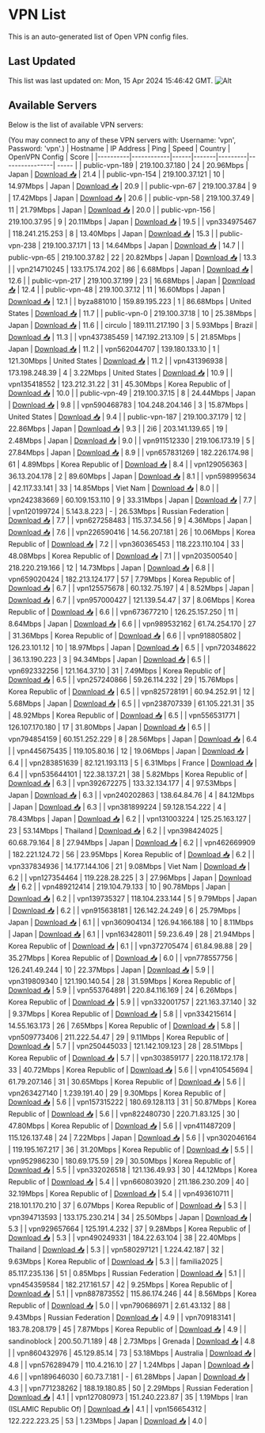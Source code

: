 # VPN List

This is an auto-generated list of Open VPN config files.

## Last Updated

This list was last updated on: Mon, 15 Apr 2024 15:46:42 GMT.
![Alt](https://repobeats.axiom.co/api/embed/186b98318ef1479477931607c1ad7d823f12451f.svg "Repobeats analytics image")

## Available Servers

Below is the list of available VPN servers:

(You may connect to any of these VPN servers with: Username: 'vpn', Password: 'vpn'.)
| Hostname | IP Address | Ping | Speed | Country | OpenVPN Config | Score |
|----------|------------|------|-------|---------|----------------| ----- |
| public-vpn-189 | 219.100.37.180 | 24 | 20.96Mbps | Japan | [Download 📥](./configs/server_0_JP.ovpn) | 21.4 |
| public-vpn-154 | 219.100.37.121 | 10 | 14.97Mbps | Japan | [Download 📥](./configs/server_1_JP.ovpn) | 20.9 |
| public-vpn-67 | 219.100.37.84 | 9 | 17.42Mbps | Japan | [Download 📥](./configs/server_2_JP.ovpn) | 20.6 |
| public-vpn-58 | 219.100.37.49 | 11 | 21.79Mbps | Japan | [Download 📥](./configs/server_3_JP.ovpn) | 20.0 |
| public-vpn-156 | 219.100.37.95 | 9 | 20.11Mbps | Japan | [Download 📥](./configs/server_4_JP.ovpn) | 19.5 |
| vpn334975467 | 118.241.215.253 | 8 | 13.40Mbps | Japan | [Download 📥](./configs/server_5_JP.ovpn) | 15.3 |
| public-vpn-238 | 219.100.37.171 | 13 | 14.64Mbps | Japan | [Download 📥](./configs/server_6_JP.ovpn) | 14.7 |
| public-vpn-65 | 219.100.37.82 | 22 | 20.82Mbps | Japan | [Download 📥](./configs/server_7_JP.ovpn) | 13.3 |
| vpn214710245 | 133.175.174.202 | 86 | 6.68Mbps | Japan | [Download 📥](./configs/server_8_JP.ovpn) | 12.6 |
| public-vpn-217 | 219.100.37.199 | 23 | 16.68Mbps | Japan | [Download 📥](./configs/server_9_JP.ovpn) | 12.4 |
| public-vpn-48 | 219.100.37.12 | 11 | 16.60Mbps | Japan | [Download 📥](./configs/server_10_JP.ovpn) | 12.1 |
| byza881010 | 159.89.195.223 | 1 | 86.68Mbps | United States | [Download 📥](./configs/server_11_US.ovpn) | 11.7 |
| public-vpn-0 | 219.100.37.18 | 10 | 25.38Mbps | Japan | [Download 📥](./configs/server_12_JP.ovpn) | 11.6 |
| circulo | 189.111.217.190 | 3 | 5.93Mbps | Brazil | [Download 📥](./configs/server_13_BR.ovpn) | 11.3 |
| vpn437385459 | 147.192.213.109 | 5 | 21.85Mbps | Japan | [Download 📥](./configs/server_14_JP.ovpn) | 11.2 |
| vpn562044707 | 139.180.133.10 | 1 | 121.30Mbps | United States | [Download 📥](./configs/server_15_US.ovpn) | 11.2 |
| vpn431396938 | 173.198.248.39 | 4 | 3.22Mbps | United States | [Download 📥](./configs/server_16_US.ovpn) | 10.9 |
| vpn135418552 | 123.212.31.22 | 31 | 45.30Mbps | Korea Republic of | [Download 📥](./configs/server_17_KR.ovpn) | 10.0 |
| public-vpn-49 | 219.100.37.15 | 8 | 24.44Mbps | Japan | [Download 📥](./configs/server_18_JP.ovpn) | 9.8 |
| vpn590468783 | 104.248.204.146 | 3 | 15.87Mbps | United States | [Download 📥](./configs/server_19_US.ovpn) | 9.4 |
| public-vpn-187 | 219.100.37.179 | 12 | 22.86Mbps | Japan | [Download 📥](./configs/server_20_JP.ovpn) | 9.3 |
| 2i6 | 203.141.139.65 | 19 | 2.48Mbps | Japan | [Download 📥](./configs/server_21_JP.ovpn) | 9.0 |
| vpn911512330 | 219.106.173.19 | 5 | 27.84Mbps | Japan | [Download 📥](./configs/server_22_JP.ovpn) | 8.9 |
| vpn657831269 | 182.226.174.98 | 61 | 4.89Mbps | Korea Republic of | [Download 📥](./configs/server_23_KR.ovpn) | 8.4 |
| vpn129056363 | 36.13.204.178 | 2 | 89.60Mbps | Japan | [Download 📥](./configs/server_24_JP.ovpn) | 8.1 |
| vpn598995634 | 42.117.33.141 | 33 | 14.85Mbps | Viet Nam | [Download 📥](./configs/server_25_VN.ovpn) | 8.0 |
| vpn242383669 | 60.109.153.110 | 9 | 33.31Mbps | Japan | [Download 📥](./configs/server_26_JP.ovpn) | 7.7 |
| vpn120199724 | 5.143.8.223 | - | 26.53Mbps | Russian Federation | [Download 📥](./configs/server_27_RU.ovpn) | 7.7 |
| vpn627258483 | 115.37.34.56 | 9 | 4.36Mbps | Japan | [Download 📥](./configs/server_28_JP.ovpn) | 7.6 |
| vpn226590416 | 14.56.207.181 | 26 | 10.06Mbps | Korea Republic of | [Download 📥](./configs/server_29_KR.ovpn) | 7.2 |
| vpn360365453 | 118.223.110.104 | 33 | 48.08Mbps | Korea Republic of | [Download 📥](./configs/server_30_KR.ovpn) | 7.1 |
| vpn203500540 | 218.220.219.166 | 12 | 14.73Mbps | Japan | [Download 📥](./configs/server_31_JP.ovpn) | 6.8 |
| vpn659020424 | 182.213.124.177 | 57 | 7.79Mbps | Korea Republic of | [Download 📥](./configs/server_32_KR.ovpn) | 6.7 |
| vpn125575678 | 60.132.75.197 | 4 | 8.52Mbps | Japan | [Download 📥](./configs/server_33_JP.ovpn) | 6.7 |
| vpn957000427 | 121.139.54.47 | 37 | 8.06Mbps | Korea Republic of | [Download 📥](./configs/server_34_KR.ovpn) | 6.6 |
| vpn673677210 | 126.25.157.250 | 11 | 8.64Mbps | Japan | [Download 📥](./configs/server_35_JP.ovpn) | 6.6 |
| vpn989532162 | 61.74.254.170 | 27 | 31.36Mbps | Korea Republic of | [Download 📥](./configs/server_36_KR.ovpn) | 6.6 |
| vpn918805802 | 126.23.101.12 | 10 | 18.97Mbps | Japan | [Download 📥](./configs/server_37_JP.ovpn) | 6.5 |
| vpn720348622 | 36.13.190.223 | 3 | 94.34Mbps | Japan | [Download 📥](./configs/server_38_JP.ovpn) | 6.5 |
| vpn692332256 | 121.164.37.10 | 31 | 7.49Mbps | Korea Republic of | [Download 📥](./configs/server_39_KR.ovpn) | 6.5 |
| vpn257240866 | 59.26.114.232 | 29 | 15.76Mbps | Korea Republic of | [Download 📥](./configs/server_40_KR.ovpn) | 6.5 |
| vpn825728191 | 60.94.252.91 | 12 | 5.68Mbps | Japan | [Download 📥](./configs/server_41_JP.ovpn) | 6.5 |
| vpn238707339 | 61.105.221.31 | 35 | 48.92Mbps | Korea Republic of | [Download 📥](./configs/server_42_KR.ovpn) | 6.5 |
| vpn556531771 | 126.107.170.180 | 17 | 31.80Mbps | Japan | [Download 📥](./configs/server_43_JP.ovpn) | 6.5 |
| vpn794854159 | 60.151.252.229 | 8 | 28.56Mbps | Japan | [Download 📥](./configs/server_44_JP.ovpn) | 6.4 |
| vpn445675435 | 119.105.80.16 | 12 | 19.06Mbps | Japan | [Download 📥](./configs/server_45_JP.ovpn) | 6.4 |
| vpn283851639 | 82.121.193.113 | 5 | 6.31Mbps | France | [Download 📥](./configs/server_46_FR.ovpn) | 6.4 |
| vpn535644101 | 122.38.137.21 | 38 | 5.82Mbps | Korea Republic of | [Download 📥](./configs/server_47_KR.ovpn) | 6.3 |
| vpn392672275 | 133.32.134.177 | 4 | 97.53Mbps | Japan | [Download 📥](./configs/server_48_JP.ovpn) | 6.3 |
| vpn240202863 | 138.64.84.76 | 4 | 84.12Mbps | Japan | [Download 📥](./configs/server_49_JP.ovpn) | 6.3 |
| vpn381899224 | 59.128.154.222 | 4 | 78.43Mbps | Japan | [Download 📥](./configs/server_50_JP.ovpn) | 6.2 |
| vpn131003224 | 125.25.163.127 | 23 | 53.14Mbps | Thailand | [Download 📥](./configs/server_51_TH.ovpn) | 6.2 |
| vpn398424025 | 60.68.79.164 | 8 | 27.94Mbps | Japan | [Download 📥](./configs/server_52_JP.ovpn) | 6.2 |
| vpn462669909 | 182.221.124.72 | 56 | 23.95Mbps | Korea Republic of | [Download 📥](./configs/server_53_KR.ovpn) | 6.2 |
| vpn337834936 | 14.177.144.106 | 21 | 9.08Mbps | Viet Nam | [Download 📥](./configs/server_54_VN.ovpn) | 6.2 |
| vpn127354464 | 119.228.28.225 | 3 | 27.96Mbps | Japan | [Download 📥](./configs/server_55_JP.ovpn) | 6.2 |
| vpn489212414 | 219.104.79.133 | 10 | 90.78Mbps | Japan | [Download 📥](./configs/server_56_JP.ovpn) | 6.2 |
| vpn139735327 | 118.104.233.144 | 5 | 9.79Mbps | Japan | [Download 📥](./configs/server_57_JP.ovpn) | 6.2 |
| vpn915638181 | 126.142.24.249 | 6 | 25.79Mbps | Japan | [Download 📥](./configs/server_58_JP.ovpn) | 6.1 |
| vpn360904134 | 126.94.166.188 | 10 | 8.11Mbps | Japan | [Download 📥](./configs/server_59_JP.ovpn) | 6.1 |
| vpn163428011 | 59.23.6.49 | 28 | 21.94Mbps | Korea Republic of | [Download 📥](./configs/server_60_KR.ovpn) | 6.1 |
| vpn372705474 | 61.84.98.88 | 29 | 35.27Mbps | Korea Republic of | [Download 📥](./configs/server_61_KR.ovpn) | 6.0 |
| vpn778557756 | 126.241.49.244 | 10 | 22.37Mbps | Japan | [Download 📥](./configs/server_62_JP.ovpn) | 5.9 |
| vpn319809340 | 121.190.140.54 | 28 | 31.59Mbps | Korea Republic of | [Download 📥](./configs/server_63_KR.ovpn) | 5.9 |
| vpn553764891 | 220.84.116.169 | 24 | 6.26Mbps | Korea Republic of | [Download 📥](./configs/server_64_KR.ovpn) | 5.9 |
| vpn332001757 | 221.163.37.140 | 32 | 9.37Mbps | Korea Republic of | [Download 📥](./configs/server_65_KR.ovpn) | 5.8 |
| vpn334215614 | 14.55.163.173 | 26 | 7.65Mbps | Korea Republic of | [Download 📥](./configs/server_66_KR.ovpn) | 5.8 |
| vpn509773406 | 211.222.54.47 | 29 | 9.11Mbps | Korea Republic of | [Download 📥](./configs/server_67_KR.ovpn) | 5.7 |
| vpn250445033 | 121.142.109.123 | 28 | 28.51Mbps | Korea Republic of | [Download 📥](./configs/server_68_KR.ovpn) | 5.7 |
| vpn303859177 | 220.118.172.178 | 33 | 40.72Mbps | Korea Republic of | [Download 📥](./configs/server_69_KR.ovpn) | 5.6 |
| vpn410545694 | 61.79.207.146 | 31 | 30.65Mbps | Korea Republic of | [Download 📥](./configs/server_70_KR.ovpn) | 5.6 |
| vpn263427140 | 1.239.191.40 | 29 | 9.30Mbps | Korea Republic of | [Download 📥](./configs/server_71_KR.ovpn) | 5.6 |
| vpn157315222 | 180.69.128.113 | 31 | 50.87Mbps | Korea Republic of | [Download 📥](./configs/server_72_KR.ovpn) | 5.6 |
| vpn822480730 | 220.71.83.125 | 30 | 47.80Mbps | Korea Republic of | [Download 📥](./configs/server_73_KR.ovpn) | 5.6 |
| vpn411487209 | 115.126.137.48 | 24 | 7.22Mbps | Japan | [Download 📥](./configs/server_74_JP.ovpn) | 5.6 |
| vpn302046164 | 119.195.167.217 | 36 | 31.20Mbps | Korea Republic of | [Download 📥](./configs/server_75_KR.ovpn) | 5.5 |
| vpn952986230 | 180.69.175.59 | 29 | 30.50Mbps | Korea Republic of | [Download 📥](./configs/server_76_KR.ovpn) | 5.5 |
| vpn332026518 | 121.136.49.93 | 30 | 44.12Mbps | Korea Republic of | [Download 📥](./configs/server_77_KR.ovpn) | 5.4 |
| vpn660803920 | 211.186.230.209 | 40 | 32.19Mbps | Korea Republic of | [Download 📥](./configs/server_78_KR.ovpn) | 5.4 |
| vpn493610711 | 218.101.170.210 | 37 | 6.07Mbps | Korea Republic of | [Download 📥](./configs/server_79_KR.ovpn) | 5.3 |
| vpn394713593 | 133.175.230.214 | 34 | 25.50Mbps | Japan | [Download 📥](./configs/server_80_JP.ovpn) | 5.3 |
| vpn929657664 | 125.191.4.232 | 37 | 9.28Mbps | Korea Republic of | [Download 📥](./configs/server_81_KR.ovpn) | 5.3 |
| vpn490249331 | 184.22.63.104 | 38 | 22.40Mbps | Thailand | [Download 📥](./configs/server_82_TH.ovpn) | 5.3 |
| vpn580297121 | 1.224.42.187 | 32 | 9.63Mbps | Korea Republic of | [Download 📥](./configs/server_83_KR.ovpn) | 5.3 |
| familia2025 | 85.117.235.136 | 51 | 0.85Mbps | Russian Federation | [Download 📥](./configs/server_84_RU.ovpn) | 5.1 |
| vpn454359584 | 182.217.161.57 | 42 | 9.25Mbps | Korea Republic of | [Download 📥](./configs/server_85_KR.ovpn) | 5.1 |
| vpn887873552 | 115.86.174.246 | 44 | 8.56Mbps | Korea Republic of | [Download 📥](./configs/server_86_KR.ovpn) | 5.0 |
| vpn790686971 | 2.61.43.132 | 88 | 9.43Mbps | Russian Federation | [Download 📥](./configs/server_87_RU.ovpn) | 4.9 |
| vpn709183141 | 183.78.208.179 | 45 | 7.87Mbps | Korea Republic of | [Download 📥](./configs/server_88_KR.ovpn) | 4.9 |
| sandinoblock | 200.50.71.189 | 48 | 2.73Mbps | Grenada | [Download 📥](./configs/server_89_GD.ovpn) | 4.8 |
| vpn860432976 | 45.129.85.14 | 73 | 53.18Mbps | Australia | [Download 📥](./configs/server_90_AU.ovpn) | 4.8 |
| vpn576289479 | 110.4.216.10 | 27 | 1.24Mbps | Japan | [Download 📥](./configs/server_91_JP.ovpn) | 4.6 |
| vpn189646030 | 60.73.7.181 | - | 61.28Mbps | Japan | [Download 📥](./configs/server_92_JP.ovpn) | 4.3 |
| vpn771238262 | 188.19.180.85 | 50 | 2.29Mbps | Russian Federation | [Download 📥](./configs/server_93_RU.ovpn) | 4.1 |
| vpn127080973 | 151.240.223.87 | 35 | 1.19Mbps | Iran (ISLAMIC Republic Of) | [Download 📥](./configs/server_94_IR.ovpn) | 4.1 |
| vpn156654312 | 122.222.223.25 | 53 | 1.23Mbps | Japan | [Download 📥](./configs/server_95_JP.ovpn) | 4.0 |
